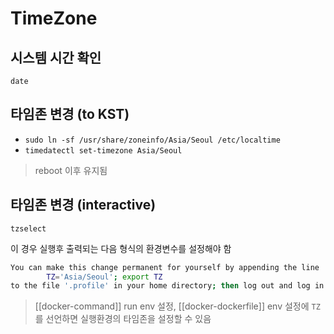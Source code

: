 # TimeZone

## 시스템 시간 확인

`date`

## 타임존 변경 (to KST)

- `sudo ln -sf /usr/share/zoneinfo/Asia/Seoul /etc/localtime`
- `timedatectl set-timezone Asia/Seoul`

> reboot 이후 유지됨

## 타임존 변경 (interactive)

`tzselect`

이 경우 실행후 출력되는 다음 형식의 환경변수를 설정해야 함

```bash
You can make this change permanent for yourself by appending the line
        TZ='Asia/Seoul'; export TZ
to the file '.profile' in your home directory; then log out and log in again.
```

> [[docker-command]] run env 설정, [[docker-dockerfile]] env 설정에 `TZ`를 선언하면 실행환경의 타임존을 설정할 수 있음
